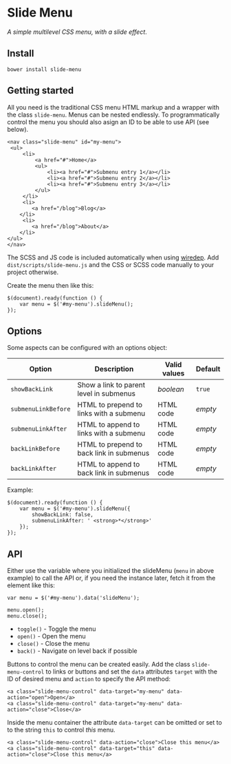 # Slide Menu

*A simple multilevel CSS menu, with a slide effect*.

## Install
```
bower install slide-menu
``` 

## Getting started
All you need is the traditional CSS menu HTML markup and a wrapper with the class `slide-menu`. Menus can be nested endlessly. To programmatically control the menu you should also asign an ID to be able to use API (see below).

```
<nav class="slide-menu" id="my-menu">
 <ul>
     <li>
         <a href="#">Home</a>
         <ul>
             <li><a href="#">Submenu entry 1</a></li>
             <li><a href="#">Submenu entry 2</a></li>
             <li><a href="#">Submenu entry 3</a></li>
         </ul>
     </li>
     <li>
        <a href="/blog">Blog</a>
    </li>
     <li>
        <a href="/blog">About</a>
    </li>
</ul>
</nav>
```

The SCSS and JS code is included automatically when using [wiredep](https://github.com/taptapship/wiredep). Add `dist/scripts/slide-menu.js` and the CSS or SCSS code manually to your project otherwise.

Create the menu then like this:

```
$(document).ready(function () {
    var menu = $('#my-menu').slideMenu();
});
```
 
## Options
 
Some aspects can be configured with an options object:
  
Option | Description | Valid values | Default
--- | --- | --- | ---
`showBackLink` | Show a link to parent level in submenus | *boolean* | `true`
`submenuLinkBefore` | HTML to prepend to links with a submenu | HTML code |  *empty*
`submenuLinkAfter` | HTML to append to links with a submenu | HTML code |  *empty*
`backLinkBefore` | HTML to prepend to back link in submenus | HTML code |  *empty*
`backLinkAfter` | HTML to append to back link in submenus | HTML code |  *empty*
 
 Example:
 
 ```
 $(document).ready(function () {
     var menu = $('#my-menu').slideMenu({
         showBackLink: false,
         submenuLinkAfter: ' <strong>*</strong>'
     });
 });
 ```
 
 ## API
 
Either use the variable where you initialized the slideMenu (`menu` in above example) to call the API or, if you need the instance later, fetch it from the element like this:

```
var menu = $('#my-menu').data('slideMenu');

menu.open();
menu.close();
```

* `toggle()` - Toggle the menu
* `open()` - Open the menu
* `close()` - Close the menu
* `back()` - Navigate on level back if possible

 
Buttons to control the menu can be created easily. Add the class `slide-menu-control` to links or buttons and set the `data` attributes `target` with the ID of desired menu and `action` to specify the API method:

```
<a class="slide-menu-control" data-target="my-menu" data-action="open">Open</a>
<a class="slide-menu-control" data-target="my-menu" data-action="close">Close</a>
```

Inside the menu container the attribute `data-target` can be omitted or set to to the string `this` to control *this* menu.

```
<a class="slide-menu-control" data-action="close">Close this menu</a>
<a class="slide-menu-control" data-target="this" data-action="close">Close this menu</a>
```